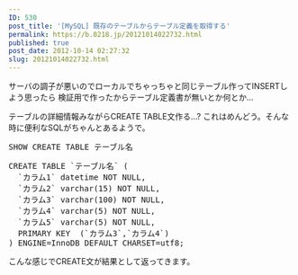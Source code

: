 ```yaml
---
ID: 530
post_title: '[MySQL] 既存のテーブルからテーブル定義を取得する'
permalink: https://b.0218.jp/20121014022732.html
published: true
post_date: 2012-10-14 02:27:32
slug: 20121014022732.html
---
```

サーバの調子が悪いのでローカルでちゃっちゃと同じテーブル作ってINSERTしよう思ったら
検証用で作ったからテーブル定義書が無いとか何とか…

テーブルの詳細情報みながらCREATE TABLE文作る…?
これはめんどう。そんな時に便利なSQLがちゃんとあるようで。

<pre class="prettyprint linenums lang-sql">SHOW CREATE TABLE テーブル名</pre>

<pre class="prettyprint">CREATE TABLE `テーブル名` (
  `カラム1` datetime NOT NULL,
  `カラム2` varchar(15) NOT NULL,
  `カラム3` varchar(100) NOT NULL,
  `カラム4` varchar(5) NOT NULL,
  `カラム5` varchar(5) NOT NULL,
  PRIMARY KEY  (`カラム3`,`カラム4`)
) ENGINE=InnoDB DEFAULT CHARSET=utf8;</pre>

こんな感じでCREATE文が結果として返ってきます。